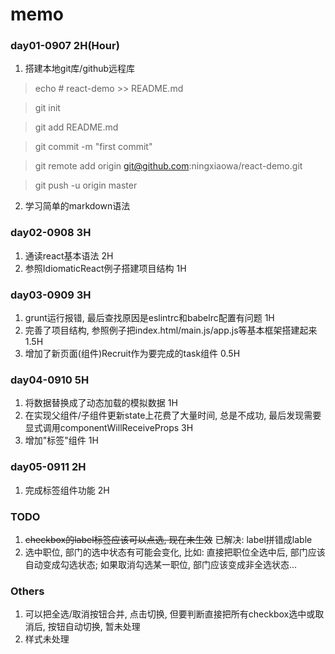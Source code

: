 # memo
### day01-0907 2H(Hour)
 1. 搭建本地git库/github远程库

> echo # react-demo >> README.md

> git init

> git add README.md

> git commit -m "first commit"

> git remote add origin git@github.com:ningxiaowa/react-demo.git

> git push -u origin master

 2. 学习简单的markdown语法

### day02-0908 3H
 1. 通读react基本语法 2H
 2. 参照IdiomaticReact例子搭建项目结构 1H

### day03-0909 3H
 1. grunt运行报错, 最后查找原因是eslintrc和babelrc配置有问题 1H
 2. 完善了项目结构, 参照例子把index.html/main.js/app.js等基本框架搭建起来 1.5H
 3. 增加了新页面(组件)Recruit作为要完成的task组件 0.5H

### day04-0910 5H
 1. 将数据替换成了动态加载的模拟数据 1H
 2. 在实现父组件/子组件更新state上花费了大量时间, 总是不成功, 最后发现需要显式调用componentWillReceiveProps 3H
 3. 增加"标签"组件 1H

### day05-0911 2H
 1. 完成标签组件功能 2H

### TODO
 1. ~~checkbox的label标签应该可以点选, 现在未生效~~ 已解决: label拼错成lable
 2. 选中职位, 部门的选中状态有可能会变化, 比如: 直接把职位全选中后, 部门应该自动变成勾选状态; 如果取消勾选某一职位, 部门应该变成非全选状态...

### Others
 1. 可以把全选/取消按钮合并, 点击切换, 但要判断直接把所有checkbox选中或取消后, 按钮自动切换, 暂未处理
 2. 样式未处理

